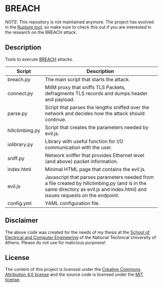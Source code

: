 # BREACH

*NOTE*: This repository is not maintained anymore. The project has evolved in the [Rupture tool](https://github.com/decrypto-org/rupture), so make sure to check this out if you are interested in the research on the BREACH attack.

## Description

Tools to execute [BREACH](http://breachattack.com) attacks.

| Script | Description |
|---|---|
| breach.py | The main script that starts the attack. |
| connect.py | MitM proxy that sniffs TLS Packets, defragments TLS records and dumps header and payload. |
| parse.py | Script that parses the lengths sniffed over the network and decides how the attack should continue. |
| hillclimbing.py | Script that creates the parameters needed by evil.js. |
| iolibrary.py | Library with useful function for I/O communication with the user. |
| sniff.py | Network sniffer that provides Ethernet level (and above) packet information. |
| index.html | Minimal HTML page that contains the evil js. |
| evil.js | Javascript that parses parameters needed from a file created by hillclimbing.py (and is in the same directory as evil.js and index.html) and issues requests on the endpoint. |
| config.yml | YAML configuration file. |

## Disclaimer

The above code was created for the needs of my thesis at the [School of Electrical and Computer Engineering](http://www.ece.ntua.gr/) of the National Technical University of Athens. Please do not use for malicious purposes!

## License

The content of this project is licensed under the [Creative Commons Attribution 4.0 license](http://creativecommons.org/licenses/by/4.0/) and the source code is licensed under the [MIT license](http://opensource.org/licenses/mit-license.php).
